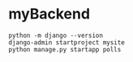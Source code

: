 # myBackend

```
python -m django --version
django-admin startproject mysite
python manage.py startapp polls

```
